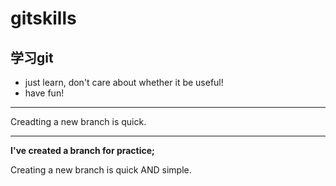 # gitskills
## 学习git

* just learn, don't care about whether it be useful!
* have fun!

---
Creadting a new branch is quick.

---
__I've created a branch for practice;__


Creating a new branch is quick AND simple.


